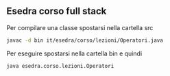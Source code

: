 ## Esedra corso full stack

Per compilare una classe spostarsi nella cartella src

```bash
javac -d bin it/esedra/corso/lezioni/Operatori.java
```

Per eseguire spostarsi nella cartella bin e quindi

```bash
java esedra.corso.lezioni.Operatori
```
